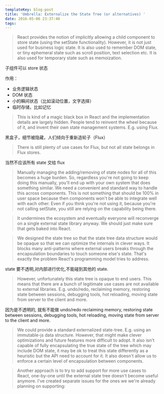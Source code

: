 ```yaml
---
templateKey: blog-post
title: 'Umbrella: Externalize the State Tree (or alternatives) '
date: 2016-05-06 23:37:40
tags:
---
```


> React provides the notion of implicitly allowing a child component to store state (using the setState functionality). However, it is not just used for business logic state. It is also used to remember DOM state, or tiny ephemeral state such as scroll position, text selection etc. It is also used for temporary state such as memoization.

子组件可以 store 状态

作用：
- 业务逻辑状态
- DOM 状态
- 小的瞬间状态（比如滚动位置，文字选择）
- 临时存储，比如记忆

> This is kind of a magic black box in React and the implementation details are largely hidden. People tend to reinvent the wheel because of it, and invent their own state management systems. E.g. using Flux.

黑盒子，细节被隐藏，人们倾向于重新造轮子（Flux）

> There is still plenty of use cases for Flux, but not all state belongs in Flux stores.

当然不应该所有 state 交给 flux

> Manually managing the adding/removing of state nodes for all of this becomes a huge burden. So, regardless you're not going to keep doing this manually, you'll end up with your own system that does something similar. We need a convenient and standard way to handle this across components. This is not something that should be 100% in user space because then components won't be able to integrate well with each other. Even if you think you're not using it, because you're not calling setState, you still are relying on the capability being there.

> It undermines the ecosystem and eventually everyone will reconverge on a single external state library anyway. We should just make sure that gets baked into React.

> We designed the state tree so that the state tree data structure would be opaque so that we can optimize the internals in clever ways. It blocks many anti-patterns where external users breaks through the encapsulation boundaries to touch someone else's state. That's exactly the problem React's programming model tries to address.

state 要不透明,对内部进行优化,不能碰到其他的 state.

> However, unfortunately this state tree is opaque to end users. This means that there are a bunch of legitimate use cases are not available to external libraries. E.g. undo/redo, reclaiming memory, restoring state between sessions, debugging tools, hot reloading, moving state from server to the client and more.

因为是不透明的, 就有不能做 undo/redo reclaiming memory,  restoring state between sessions, debugging tools, hot reloading, moving state from server to the client and more.

> We could provide a standard externalized state-tree. E.g. using an immutable-js data structure. However, that might make clever optimizations and future features more difficult to adopt. It also isn't capable of fully encapsulating the true state of the tree which may include DOM state, it may be ok to treat this state differently as a heuristic but the API need to account for it. It also doesn't allow us to enforce a certain level of encapsulation between components.

> Another approach is to try to add support for more use cases to React, one-by-one until the external state tree doesn't become useful anymore. I've created separate issues for the ones we we're already planning on supporting:


